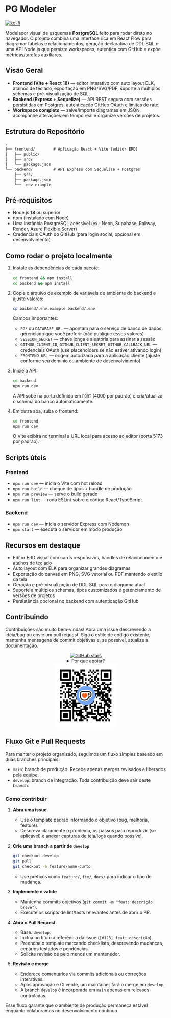 # PG Modeler

[![ko-fi](https://ko-fi.com/img/githubbutton_sm.svg)](https://ko-fi.com/I2I5GOM2U)

Modelador visual de esquemas **PostgreSQL** feito para rodar direto no navegador. O projeto combina uma interface rica em React Flow para diagramar tabelas e relacionamentos, geração declarativa de DDL SQL e uma API Node.js que persiste workspaces, autentica com GitHub e expõe métricas/tarefas auxiliares.

## Visão Geral

- **Frontend (Vite + React 18)** — editor interativo com auto layout ELK, atalhos de teclado, exportação em PNG/SVG/PDF, suporte a múltiplos schemas e pré-visualização de SQL.  
- **Backend (Express + Sequelize)** — API REST segura com sessões persistidas em Postgres, autenticação GitHub OAuth e limites de rate.  
- **Workspace completo** — salve/importe diagramas em JSON, acompanhe alterações em tempo real e organize versões de projetos.

## Estrutura do Repositório

```text
.
├── frontend/        # Aplicação React + Vite (editor ERD)
│   ├── public/
│   ├── src/
│   └── package.json
└── backend/         # API Express com Sequelize + Postgres
    ├── src/
    ├── package.json
    └── .env.example
```

## Pré-requisitos

- Node.js **18** ou superior
- npm (instalado com Node)
- Uma instância PostgreSQL acessível (ex.: Neon, Supabase, Railway, Render, Azure Flexible Server)
- Credenciais OAuth do GitHub (para login social, opcional em desenvolvimento)

## Como rodar o projeto localmente

1. Instale as dependências de cada pacote:

   ```bash
   cd frontend && npm install
   cd backend && npm install
   ```

2. Copie o arquivo de exemplo de variáveis de ambiente do backend e ajuste valores:

   ```bash
   cp backend/.env.example backend/.env
   ```

   Campos importantes:
   - `PG*` ou `DATABASE_URL` — apontam para o serviço de banco de dados gerenciado que você preferir (não publique esses valores)
   - `SESSION_SECRET` — chave longa e aleatória para assinar a sessão
   - `GITHUB_CLIENT_ID`, `GITHUB_CLIENT_SECRET`, `GITHUB_CALLBACK_URL` — credenciais OAuth (use placeholders se não estiver ativando login)
   - `FRONTEND_URL` — origem autorizada para a aplicação cliente (ajuste conforme seu domínio ou ambiente de desenvolvimento)

3. Inicie a API:

   ```bash
   cd backend
   npm run dev
   ```

   A API sobe na porta definida em `PORT` (4000 por padrão) e cria/atualiza o schema do banco automaticamente.

4. Em outra aba, suba o frontend:

   ```bash
   cd frontend
   npm run dev
   ```

   O Vite exibirá no terminal a URL local para acesso ao editor (porta 5173 por padrão).

## Scripts úteis

### Frontend

- `npm run dev` — inicia o Vite com hot reload  
- `npm run build` — cheque de tipos + bundle de produção  
- `npm run preview` — serve o build gerado  
- `npm run lint` — roda ESLint sobre o código React/TypeScript

### Backend

- `npm run dev` — inicia o servidor Express com Nodemon  
- `npm start` — executa o servidor em modo produção

## Recursos em destaque

- Editor ERD visual com cards responsivos, handles de relacionamento e atalhos de teclado
- Auto layout com ELK para organizar grandes diagramas
- Exportação do canvas em PNG, SVG vetorial ou PDF mantendo o estilo da tela
- Geração e pré-visualização de DDL SQL para o diagrama atual
- Suporte a múltiplos schemas, tipos customizados e gerenciamento de versões de projetos
- Persistência opcional no backend com autenticação GitHub

## Contribuindo

Contribuições são muito bem-vindas! Abra uma issue descrevendo a ideia/bug ou envie um pull request. Siga o estilo de código existente, mantenha mensagens de commit objetivas e, se possível, atualize a documentação.

<div align="center">

<a href="https://github.com/vlimap/block-postgres/stargazers" target="_blank" rel="noopener">
  <img src="https://img.shields.io/github/stars/vlimap/block-postgres?label=Deixe%20uma%20star&style=social" alt="GitHub stars"/>
</a>

<details>
  <summary>Por que apoiar?</summary>

  Cada estrela, feedback ou contribuição financeira ajuda a manter o Blocos evoluindo — cobrindo custos de infraestrutura, priorizando novas funcionalidades e garantindo suporte contínuo para a comunidade.
</details>

<img src="./frontend/public/qrcode.png" alt="DOE um café para apoiar o Blocos" width="200" />

</div>

## Fluxo Git e Pull Requests

Para manter o projeto organizado, seguimos um fluxo simples baseado em duas branches principais:

- `main`: branch de produção. Recebe apenas merges revisados e liberados pela equipe.
- `develop`: branch de integração. Toda contribuição deve sair deste branch.

### Como contribuir

1. **Abra uma issue**  
   - Use o template padrão informando o objetivo (bug, melhoria, feature).  
   - Descreva claramente o problema, os passos para reproduzir (se aplicável) e anexar capturas de tela/logs quando possível.

2. **Crie uma branch a partir de `develop`**  
   ```bash
   git checkout develop
   git pull
   git checkout -b feature/nome-curto
   ```
   - Use prefixos como `feature/`, `fix/`, `docs/` para indicar o tipo de mudança.

3. **Implemente e valide**  
   - Mantenha commits objetivos (`git commit -m "feat: descrição breve"`).  
   - Execute os scripts de lint/tests relevantes antes de abrir o PR.

4. **Abra o Pull Request**  
   - Base: `develop`.  
   - Inclua no título a referência da issue (`[#123] feat: descrição`).  
   - Preencha o template marcando checklists, descrevendo mudanças, cenários testados e pendências.
   - Solicite revisão de pelo menos um mantenedor.

5. **Revisão e merge**  
   - Enderece comentários via commits adicionais ou correções interativas.  
   - Após aprovação e CI verde, um maintainer fará o merge em `develop`.  
   - A branch `develop` é incorporada em `main` apenas em releases controladas.

Esse fluxo garante que o ambiente de produção permaneça estável enquanto colaboramos no desenvolvimento contínuo.
